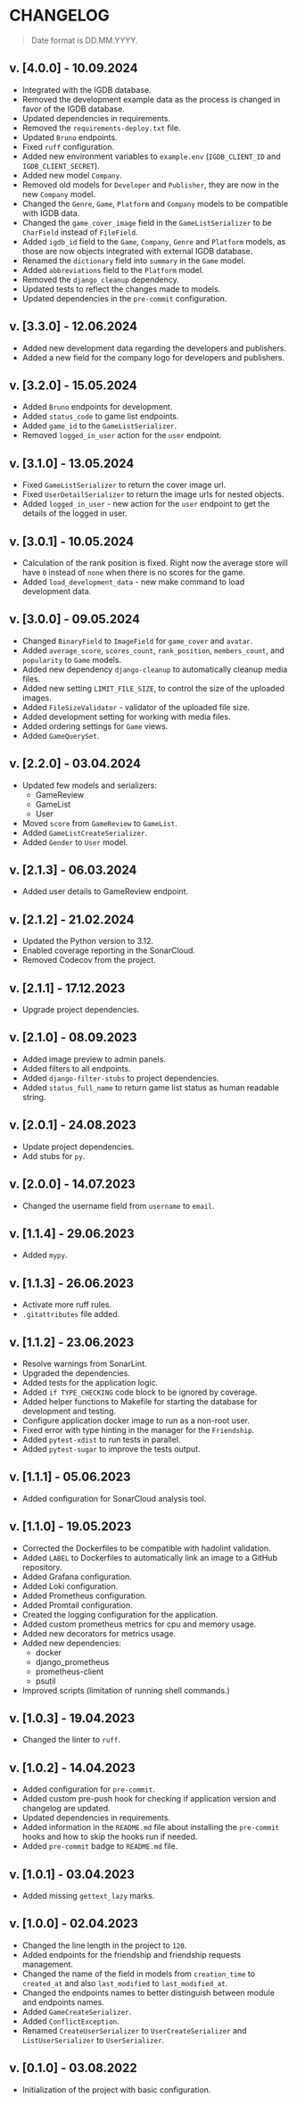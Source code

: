 # CHANGELOG

> Date format is DD.MM.YYYY.

## v. [4.0.0] - 10.09.2024

* Integrated with the IGDB database.
* Removed the development example data as the process is changed in favor of the IGDB database.
* Updated dependencies in requirements.
* Removed the `requirements-deploy.txt` file.
* Updated `Bruno` endpoints.
* Fixed `ruff` configuration.
* Added new environment variables to `example.env` (`IGDB_CLIENT_ID` and `IGDB_CLIENT_SECRET`).
* Added new model `Company`.
* Removed old models for `Developer` and `Publisher`, they are now in the new `Company` model.
* Changed the `Genre`, `Game`, `Platform` and `Company` models to be compatible with IGDB data.
* Changed the `game_cover_image` field in the `GameListSerializer` to be `CharField` instead of `FileField`.
* Added `igdb_id` field to the `Game`, `Company`, `Genre` and `Platform` models, as those are now objects integrated with external IGDB database.
* Renamed the `dictionary` field into `summary` in the `Game` model.
* Added `abbreviations` field to the `Platform` model.
* Removed the `django_cleanup` dependency.
* Updated tests to reflect the changes made to models.
* Updated dependencies in the `pre-commit` configuration.

## v. [3.3.0] - 12.06.2024

* Added new development data regarding the developers and publishers.
* Added a new field for the company logo for developers and publishers.

## v. [3.2.0] - 15.05.2024

* Added `Bruno` endpoints for development.
* Added `status_code` to game list endpoints.
* Added `game_id` to the `GameListSerializer`.
* Removed `logged_in_user` action for the `user` endpoint.

## v. [3.1.0] - 13.05.2024

* Fixed `GameListSerializer` to return the cover image url.
* Fixed `UserDetailSerializer` to return the image urls for nested objects.
* Added `logged_in_user` - new action for the `user` endpoint to get the details of the logged in user.

## v. [3.0.1] - 10.05.2024

* Calculation of the rank position is fixed. Right now the average store will have `0` instead of `none` when there is no scores for the game.
* Added `load_development_data` - new make command to load development data.

## v. [3.0.0] - 09.05.2024

* Changed `BinaryField` to `ImageField` for `game_cover` and `avatar`.
* Added `average_score`, `scores_count`, `rank_position`, `members_count`, and `popularity` to `Game` models.
* Added new dependency `django-cleanup` to automatically cleanup media files.
* Added new setting `LIMIT_FILE_SIZE`, to control the size of the uploaded images.
* Added `FileSizeValidator` - validator of the uploaded file size.
* Added development setting for working with media files.
* Added ordering settings for `Game` views.
* Added `GameQuerySet`.

## v. [2.2.0] - 03.04.2024

* Updated few models and serializers:
  * GameReview
  * GameList
  * User
* Moved `score` from `GameReview` to `GameList`.
* Added `GameListCreateSerializer`.
* Added `Gender` to `User` model.

## v. [2.1.3] - 06.03.2024

* Added user details to GameReview endpoint.

## v. [2.1.2] - 21.02.2024

* Updated the Python version to 3.12.
* Enabled coverage reporting in the SonarCloud.
* Removed Codecov from the project.

## v. [2.1.1] - 17.12.2023

* Upgrade project dependencies.

## v. [2.1.0] - 08.09.2023

* Added image preview to admin panels.
* Added filters to all endpoints.
* Added `django-filter-stubs` to project dependencies.
* Added `status_full_name` to return game list status as human readable string.

## v. [2.0.1] - 24.08.2023

* Update project dependencies.
* Add stubs for `py`.

## v. [2.0.0] - 14.07.2023

* Changed the username field from `username` to `email`.

## v. [1.1.4] - 29.06.2023

* Added `mypy`.

## v. [1.1.3] - 26.06.2023

* Activate more ruff rules.
* `.gitattributes` file added.

## v. [1.1.2] - 23.06.2023

* Resolve warnings from SonarLint.
* Upgraded the dependencies.
* Added tests for the application logic.
* Added `if TYPE_CHECKING` code block to be ignored by coverage.
* Added helper functions to Makefile for starting the database for development and testing.
* Configure application docker image to run as a non-root user.
* Fixed error with type hinting in the manager for the `Friendship`.
* Added `pytest-xdist` to run tests in parallel.
* Added `pytest-sugar` to improve the tests output.

## v. [1.1.1] - 05.06.2023

* Added configuration for SonarCloud analysis tool.

## v. [1.1.0] - 19.05.2023

* Corrected the Dockerfiles to be compatible with hadolint validation.
* Added `LABEL` to Dockerfiles to automatically link an image to a GitHub repository.
* Added Grafana configuration.
* Added Loki configuration.
* Added Prometheus configuration.
* Added Promtail configuration.
* Created the logging configuration for the application.
* Added custom prometheus metrics for cpu and memory usage.
* Added new decorators for metrics usage.
* Added new dependencies:
  * docker
  * django_prometheus
  * prometheus-client
  * psutil
* Improved scripts (limitation of running shell commands.)

## v. [1.0.3] - 19.04.2023

* Changed the linter to `ruff`.

## v. [1.0.2] - 14.04.2023

* Added configuration for `pre-commit`.
* Added custom pre-push hook for checking if application version and changelog are updated.
* Updated dependencies in requirements.
* Added information in the `README.md` file about installing the `pre-commit` hooks and how to skip the hooks run if needed.
* Added `pre-commit` badge to `README.md` file.

## v. [1.0.1] - 03.04.2023

* Added missing `gettext_lazy` marks.

## v. [1.0.0] - 02.04.2023

* Changed the line length in the project to `120`.
* Added endpoints for the friendship and friendship requests management.
* Changed the name of the field in models from `creation_time` to `created_at` and also `last_modified` to `last_modified_at`.
* Changed the endpoints names to better distinguish between module and endpoints names.
* Added `GameCreateSerializer`.
* Added `ConflictException`.
* Renamed `CreateUserSerializer` to `UserCreateSerializer` and `ListUserSerializer` to `UserSerializer`.

## v. [0.1.0] - 03.08.2022

* Initialization of the project with basic configuration.

